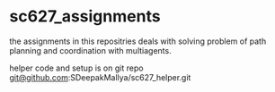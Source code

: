 # sc627_assignments
the assignments in this repositries deals with solving problem of path planning and coordination with multiagents.

helper code and setup is on git repo git@github.com:SDeepakMallya/sc627_helper.git
